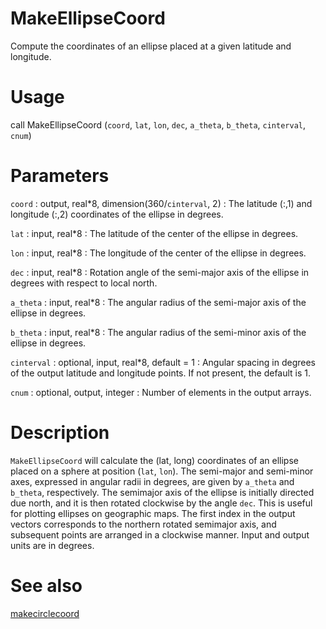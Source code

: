 # MakeEllipseCoord

Compute the coordinates of an ellipse placed at a given latitude and longitude.

# Usage

call MakeEllipseCoord (`coord`, `lat`, `lon`, `dec`, `a_theta`, `b_theta`, `cinterval`, `cnum`) 

# Parameters

`coord` : output, real*8, dimension(360/`cinterval`, 2)
:   The latitude (:,1) and longitude (:,2) coordinates of the ellipse in degrees.
	
`lat` : input, real\*8
:   The latitude of the center of the ellipse in degrees.

`lon` : input, real\*8
:   The longitude of the center of the ellipse in degrees.

`dec` : input, real\*8
:   Rotation angle of the semi-major axis of the ellipse in degrees with respect to local north.

`a_theta` : input, real\*8
:   The angular radius of the semi-major axis of the ellipse in degrees.

`b_theta` : input, real\*8
:   The angular radius of the semi-minor axis of the ellipse in degrees.

`cinterval` : optional, input, real\*8, default = 1
:   Angular spacing in degrees of the output latitude and longitude points. If not present, the default is 1.

`cnum` : optional, output, integer
:   Number of elements in the output arrays.

# Description

`MakeEllipseCoord` will calculate the (lat, long) coordinates of an ellipse placed on a sphere at position (`lat`, `lon`). The semi-major and semi-minor axes, expressed in angular radii in degrees, are given by `a_theta` and `b_theta`, respectively. The semimajor axis of the ellipse is initially directed due north, and it is then rotated clockwise by the angle `dec`. This is useful for plotting ellipses on geographic maps. The first index in the output vectors corresponds to the northern rotated semimajor axis, and subsequent points are arranged in a clockwise manner. Input and output units are in degrees.

# See also

[makecirclecoord](makecirclecoord.html)
